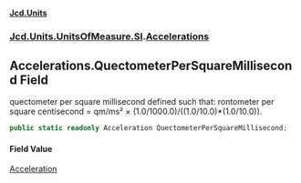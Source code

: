 #### [Jcd.Units](index.md 'index')

### [Jcd.Units.UnitsOfMeasure.SI](Jcd.Units.UnitsOfMeasure.SI.md 'Jcd.Units.UnitsOfMeasure.SI').[Accelerations](Accelerations.md 'Jcd.Units.UnitsOfMeasure.SI.Accelerations')

## Accelerations.QuectometerPerSquareMillisecond Field

quectometer per square millisecond defined such that: rontometer per square centisecond = qm/ms² ×
(1.0/1000.0)/((1.0/10.0)*(1.0/10.0)).

```csharp
public static readonly Acceleration QuectometerPerSquareMillisecond;
```

#### Field Value

[Acceleration](Acceleration.md 'Jcd.Units.UnitTypes.Acceleration')